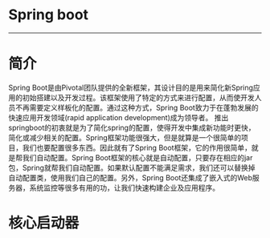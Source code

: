 #   Spring boot 

------
#  简介
Spring Boot是由Pivotal团队提供的全新框架，其设计目的是用来简化新Spring应用的初始搭建以及开发过程。该框架使用了特定的方式来进行配置，从而使开发人员不再需要定义样板化的配置。通过这种方式，Spring Boot致力于在蓬勃发展的快速应用开发领域(rapid application development)成为领导者。
推出springboot的初衷就是为了简化spring的配置，使得开发中集成新功能时更快，简化或减少相关的配置。Spring框架功能很强大，但是就算是一个很简单的项目，我们也要配置很多东西。因此就有了Spring Boot框架，它的作用很简单，就是帮我们自动配置。Spring Boot框架的核心就是自动配置，只要存在相应的jar包，Spring就帮我们自动配置。如果默认配置不能满足需求，我们还可以替换掉自动配置类，使用我们自己的配置。另外，Spring Boot还集成了嵌入式的Web服务器，系统监控等很多有用的功，让我们快速构建企业及应用程序。
#  核心启动器

